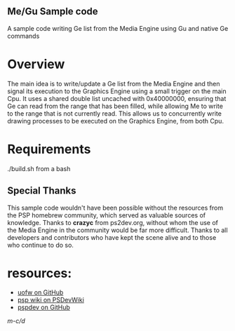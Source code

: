 ## Me/Gu Sample code
A sample code writing Ge list from the Media Engine using Gu and native Ge commands

# Overview
The main idea is to write/update a Ge list from the Media Engine and then signal its execution to the Graphics Engine using a small trigger on the main Cpu.
It uses a shared double list uncached with 0x40000000, ensuring that Ge can read from the range that has been filled, while allowing Me to write to the range that is not currently read.
This allows us to concurrently write drawing processes to be executed on the Graphics Engine, from both Cpu.

# Requirements
./build.sh from a bash

## Special Thanks
This sample code wouldn't have been possible without the resources from the PSP homebrew community, which served as valuable sources of knowledge.
Thanks to **crazyc** from ps2dev.org, without whom the use of the Media Engine in the community would be far more difficult.
Thanks to all developers and contributors who have kept the scene alive and to those who continue to do so.

# resources:
- [uofw on GitHub](https://github.com/uofw/uofw)
- [psp wiki on PSDevWiki](https://www.psdevwiki.com/psp/)
- [pspdev on GitHub](https://github.com/pspdev)

*m-c/d*
